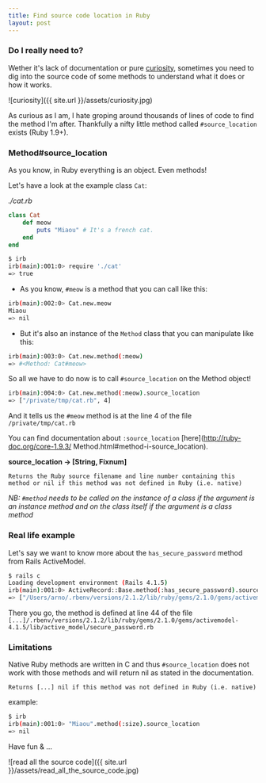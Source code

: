 ```yaml
---
title: Find source code location in Ruby
layout: post
---
```


### Do I really need to?

Wether it's lack of documentation or pure [curiosity](http://programmer.97things.oreilly.com/wiki/index.php/Curiosity_Killed_the_Cat,_but_It_Will_Make_You_Stronger), sometimes you need to dig into the source code of some methods to understand what it does or how it works.

![curiosity]({{ site.url }}/assets/curiosity.jpg)

As curious as I am, I hate groping around thousands of lines of code to find the method I'm after. Thankfully a nifty little method called `#source_location` exists (Ruby 1.9+).

### Method#source_location

As you know, in Ruby everything is an object. Even methods!

Let's have a look at the example class `Cat`:

*./cat.rb*

```ruby
class Cat
	def meow
		puts "Miaou" # It's a french cat.
	end
end
```

```bash
$ irb
irb(main):001:0> require './cat'
=> true
```

- As you know, `#meow` is a method that you can call like this:

```bash
irb(main):002:0> Cat.new.meow
Miaou
=> nil
```

- But it's also an instance of the `Method` class that you can manipulate like this:

```bash
irb(main):003:0> Cat.new.method(:meow)
=> #<Method: Cat#meow>
```

So all we have to do now is to call `#source_location` on the Method object!

```bash
irb(main):004:0> Cat.new.method(:meow).source_location
=> ["/private/tmp/cat.rb", 4]
```

And it tells us the `#meow` method is at the line 4 of the file `/private/tmp/cat.rb`

You can find documentation about `:source_location` [here](http://ruby-doc.org/core-1.9.3/
Method.html#method-i-source_location).

**source_location → [String, Fixnum]**

```
Returns the Ruby source filename and line number containing this method or nil if this method was not defined in Ruby (i.e. native)
```

*NB: `#method` needs to be called on the instance of a class if the argument is an instance method and on the class itself if the argument is a class method*

### Real life example

Let's say we want to know more about the `has_secure_password` method from Rails ActiveModel.

```bash
$ rails c
Loading development environment (Rails 4.1.5)
irb(main):001:0> ActiveRecord::Base.method(:has_secure_password).source_location
=> ["/Users/arno/.rbenv/versions/2.1.2/lib/ruby/gems/2.1.0/gems/activemodel-4.1.5/lib/active_model/secure_password.rb", 44]
```

There you go, the method is defined at line 44 of the file `[...]/.rbenv/versions/2.1.2/lib/ruby/gems/2.1.0/gems/activemodel-4.1.5/lib/active_model/secure_password.rb`

### Limitations

Native Ruby methods are written in C and thus `#source_location` does not work with those methods and will return nil as stated in the documentation.

```
Returns [...] nil if this method was not defined in Ruby (i.e. native)
```

example:

```bash
$ irb
irb(main):001:0> "Miaou".method(:size).source_location
=> nil
```

Have fun & ...

![read all the source code]({{ site.url }}/assets/read_all_the_source_code.jpg)

